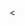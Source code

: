 <<title and body>>

### Telling the Player When Bigfoot Has Been Found

A game needs interaction in order to be a game, so let's display a pop-up box whenever the player clicks on Bigfoot, like this:

[![img](https://github.com/bitprj/workshops/raw/f87c9df02bb2ef02e614d50eea6467efd890612f/find_bigfoot/img/bigfoot_popup.gif)](https://github.com/bitprj/workshops/blob/f87c9df02bb2ef02e614d50eea6467efd890612f/find_bigfoot/img/bigfoot_popup.gif)

How can you do that?